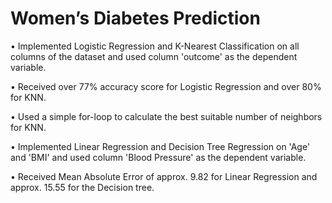 # Women’s Diabetes Prediction
•	Implemented Logistic Regression and K-Nearest Classification on all columns of the dataset and used column 'outcome' as the dependent variable.

•	Received over 77% accuracy score for Logistic Regression and over 80% for KNN. 

•	Used a simple for-loop to calculate the best suitable number of neighbors for KNN.

•	Implemented Linear Regression and Decision Tree Regression on 'Age' and 'BMI' and used column 'Blood Pressure' as the dependent variable. 

•	Received Mean Absolute Error of approx. 9.82 for Linear Regression and approx. 15.55 for the Decision tree.
